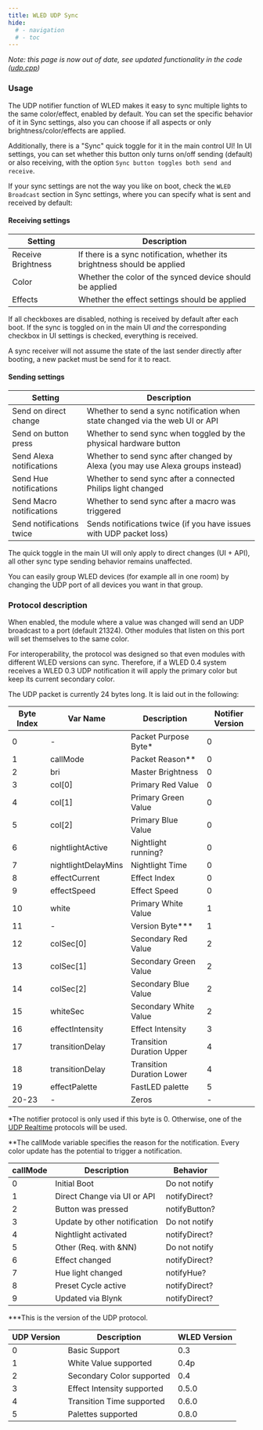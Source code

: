 ```yaml
---
title: WLED UDP Sync
hide:
  # - navigation
  # - toc
---
```


_Note: this page is now out of date, see updated functionality in the code ([udp.cpp](https://github.com/Aircoookie/WLED/blob/master/wled00/udp.cpp))_

### Usage

The UDP notifier function of WLED makes it easy to sync multiple lights to the same color/effect, enabled by default.
You can set the specific behavior of it in Sync settings, also you can choose if all aspects or only brightness/color/effects are applied.

Additionally, there is a "Sync" quick toggle for it in the main control UI!
In UI settings, you can set whether this button only turns on/off sending (default) or also receiving, with the option `Sync button toggles both send and receive`.

If your sync settings are not the way you like on boot, check the `WLED Broadcast` section in Sync settings, where you can specify what is sent and received by default:

#### Receiving settings
| Setting | Description |
| --- | --- |
Receive Brightness | If there is a sync notification, whether its brightness should be applied
Color | Whether the color of the synced device should be applied
Effects | Whether the effect settings should be applied

If all checkboxes are disabled, nothing is received by default after each boot. If the sync is toggled on in the main UI _and_ the corresponding checkbox in UI settings is checked, everything is received.

A sync receiver will not assume the state of the last sender directly after booting, a new packet must be send for it to react.

#### Sending settings
| Setting | Description |
| --- | --- |
Send on direct change | Whether to send a sync notification when state changed via the web UI or API
Send on button press | Whether to send sync when toggled by the physical hardware button
Send Alexa notifications | Whether to send sync after changed by Alexa (you may use Alexa groups instead)
Send Hue notifications | Whether to send sync after a connected Philips light changed
Send Macro notifications | Whether to send sync after a macro was triggered
Send notifications twice | Sends notifications twice (if you have issues with UDP packet loss)
 
The quick toggle in the main UI will only apply to direct changes (UI + API), all other sync type sending behavior remains unaffected.

You can easily group WLED devices (for example all in one room) by changing the UDP port of all devices you want in that group.

### Protocol description

When enabled, the module where a value was changed will send an UDP broadcast to a port (default 21324).
Other modules that listen on this port will set themselves to the same color.

For interoperability, the protocol was designed so that even modules with different WLED versions can sync.
Therefore, if a WLED 0.4 system receives a WLED 0.3 UDP notification it will apply the primary color but keep its current secondary color.

The UDP packet is currently 24 bytes long. It is laid out in the following:

Byte Index | Var Name | Description | Notifier Version
| --- | --- | --- | --- |
0 | \- | Packet Purpose Byte* | 0
1 | callMode | Packet Reason** | 0
2 | bri | Master Brightness | 0
3 | col[0] | Primary Red Value | 0
4 | col[1] | Primary Green Value | 0
5 | col[2] | Primary Blue Value | 0
6 | nightlightActive | Nightlight running? | 0
7 | nightlightDelayMins | Nightlight Time | 0
8 | effectCurrent | Effect Index | 0
9 | effectSpeed | Effect Speed | 0
10 | white | Primary White Value | 1
11 | \- | Version Byte*** | 1
12 | colSec[0] | Secondary Red Value | 2
13 | colSec[1] | Secondary Green Value | 2
14 | colSec[2] | Secondary Blue Value | 2
15 | whiteSec | Secondary White Value | 2
16 | effectIntensity | Effect Intensity | 3
17 | transitionDelay | Transition Duration Upper | 4
18 | transitionDelay | Transition Duration Lower | 4
19 | effectPalette | FastLED palette | 5
20-23 | - | Zeros | -

*The notifier protocol is only used if this byte is 0. Otherwise, one of the [UDP Realtime](/interfaces/udp-realtime) protocols will be used.

**The callMode variable specifies the reason for the notification.
Every color update has the potential to trigger a notification.

callMode | Description | Behavior
| --- | --- | --- |
0 | Initial Boot | Do not notify
1 | Direct Change via UI or API | notifyDirect?
2 | Button was pressed | notifyButton?
3 | Update by other notification | Do not notify
4 | Nightlight activated | notifyDirect?
5 | Other (Req. with &NN) | Do not notify
6 | Effect changed | notifyDirect?
7 | Hue light changed | notifyHue?
8 | Preset Cycle active | notifyDirect?
9 | Updated via Blynk | notifyDirect?

***This is the version of the UDP protocol.

UDP Version | Description | WLED Version
| --- | --- | --- |
0 | Basic Support | 0.3
1 | White Value supported | 0.4p
2 | Secondary Color supported | 0.4
3 | Effect Intensity supported | 0.5.0
4 | Transition Time supported | 0.6.0
5 | Palettes supported | 0.8.0